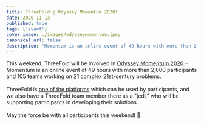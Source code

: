 ```yaml
---
title: ThreeFold @ Odyssey Momentum 2020!
date: 2020-11-13
published: true
tags: ['event']
cover_image: ./images/odysseymomentum.jpeg
canonical_url: false
description: "Momentum is an online event of 49 hours with more than 2,000 participants and 105 teams working on 21 complex 21st-century problems."
---
```


This weekend, ThreeFold will be involved in [Odyssey Momentum 2020](https://www.odyssey.org/momentum/) – Momentum is an online event of 49 hours with more than 2,000 participants and 105 teams working on 21 complex 21st-century problems.
<br/>
<br/>
ThreeFold is [one of the platforms](https://gitlab.com/digicampus/ssi/ssi-overview) which can be used by participants, and we also have a ThreeFold team member there as a "jedi," who will be supporting participants in developing their solutions.
<br/>
<br/>
May the force be with all participants this weekend! 🙏
